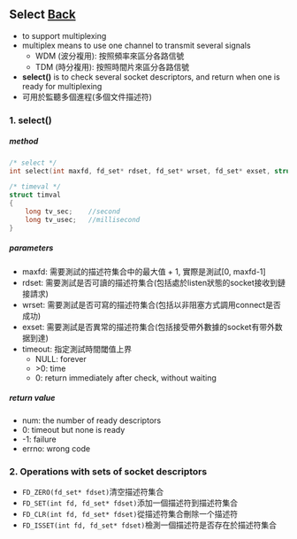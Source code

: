 ## Select [Back](./../Coding.md)

- to support multiplexing
- multiplex means to use one channel to transmit several signals
	- WDM (波分複用): 按照頻率來區分各路信號
	- TDM (時分複用): 按照時間片來區分各路信號
- **select()** is to check several socket descriptors, and return when one is ready for multiplexing
- 可用於監聽多個進程(多個文件描述符)

### 1. select()
##### method

```c
/* select */
int select(int maxfd, fd_set* rdset, fd_set* wrset, fd_set* exset, struct timeval* timeout)

/* timeval */
struct timval
{
	long tv_sec;	//second
	long tv_usec;	//millisecond
}

```

##### parameters
- maxfd: 需要測試的描述符集合中的最大值 + 1, 實際是測試[0, maxfd-1]
- rdset: 需要測試是否可讀的描述符集合(包括處於listen狀態的socket接收到鏈接請求)
- wrset: 需要測試是否可寫的描述符集合(包括以非阻塞方式調用connect是否成功)
- exset: 需要測試是否異常的描述符集合(包括接受帶外數據的socket有带外数据到達)
- timeout: 指定測試時間閾值上界
	- NULL: forever
	- \>0: time
	- 0: return immediately after check, without waiting

##### return value
- num: the number of ready descriptors
- 0: timeout but none is ready
- -1: failure
- errno: wrong code

### 2. Operations with sets of  socket descriptors
- ```FD_ZERO(fd_set* fdset)```清空描述符集合
- ```FD_SET(int fd, fd_set* fdset)```添加一個描述符到描述符集合
- ```FD_CLR(int fd, fd_set* fdset)```從描述符集合刪除一个描述符
- ```FD_ISSET(int fd, fd_set* fdset)```檢測一個描述符是否存在於描述符集合
